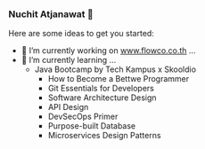 ### Nuchit Atjanawat 👋

Here are some ideas to get you started:

- 🔭 I’m currently working on www.flowco.co.th ...
- 🌱 I’m currently learning ...
  - Java Bootcamp by Tech Kampus x Skooldio
    - How to Become a Bettwe Programmer
    - Git Essentials for Developers
    - Software Architecture Design
    - API Design
    - DevSecOps Primer
    - Purpose-built Database
    - Microservices Design Patterns

